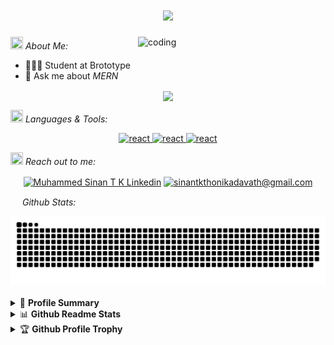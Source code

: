 <h1 align="center">
    <img src="https://readme-typing-svg.herokuapp.com/?font=Righteous&size=35&center=true&vCenter=true&width=500&height=70&color=5f1885F&duration=4000&lines=Hi+There!+%F0%9F%91%8B;+I%27m+SINAN+TK🚀;" />
</h1>
 <!--- <h3 align="center"></h3> --->

<img align="right" alt="coding" width="300" src="https://media.giphy.com/media/DbXSzkKLzy96e3uukf/giphy.gif">


 <img src="https://media.giphy.com/media/WUlplcMpOCEmTGBtBW/giphy.gif" width="20" height="20"> *About Me:*
- 👨🏻‍💻 Student at Brototype
- 💬 Ask me about *MERN*



<p align="center">
   <img align="center" src="https://github-readme-streak-stats.herokuapp.com/?user=Sinan-TK&theme=radical"/>
</p>

 <img src="https://media.giphy.com/media/j2pOGeGYKe2xCCKwfi/giphy.gif" width="20" height="20"> *Languages & Tools:*

<p align="center"> 
<a href="https://dart.dev/overview" target="_blank"><img src="https://cdn.jsdelivr.net/gh/devicons/devicon/icons/dart/dart-original.svg" alt="react" width="40" height="40"/> </a>
<a href="https://docs.flutter.dev/" target="_blank"><img src="https://cdn.jsdelivr.net/gh/devicons/devicon/icons/flutter/flutter-original.svg" alt="react" width="40" height="40"/> </a>
<a href="https://firebase.google.com/docs" target="_blank"><img src="https://cdn.worldvectorlogo.com/logos/firebase-1.svg" alt="react" width="40" height="40"/> </a>
</p>

 <img src="https://media.giphy.com/media/LnQjpWaON8nhr21vNW/giphy.gif" width="20" height="20"> *Reach out to me:* 

<p align="center">
<a href="https://www.linkedin.com/in/muhammedsinantk" target="_blank"><img align="center" src="https://img.shields.io/badge/-LinkedIn-0e76a8?style=flat-square&logo=Linkedin&logoColor=white" alt="Muhammed Sinan T K Linkedin" /></a>
<a href="mailto:sinantkthonikadavath@gmail.com" ><img align="center" src="https://img.shields.io/badge/-Gmail-EA4335?style=flat-square&logo=Gmail&logoColor=white" alt="sinantkthonikadavath@gmail.com" /></a>
<!-- [![Gmail](https://img.shields.io/badge/-Gmail-EA4335?style=flat-square&logo=Gmail&logoColor=white)](mailto:ayoobkibrahim01@gmail.com) -->


 
<img src="https://media.giphy.com/media/c8knYYZ5vzC8V6tpMI/giphy.gif" width="15" height="15"> *Github Stats:*
<div align="center">
<picture>
  <source media="(prefers-color-scheme: dark)" srcset="https://raw.githubusercontent.com/akhil-ge0rge/akhil-ge0rge/output/github-contribution-grid-snake-dark.svg">
  <source media="(prefers-color-scheme: light)" srcset="https://raw.githubusercontent.com/akhil-ge0rge/akhil-ge0rge/output/github-contribution-grid-snake.svg">
  <img alt="github contribution grid snake animation" src="https://raw.githubusercontent.com/akhil-ge0rge/akhil-ge0rge/output/github-contribution-grid-snake.svg">
</picture>

</div>
<br />
<details>
  <summary>📜 <b>Profile Summary</b></summary>
  <a align="center" href="https://github.com/Sinan-TK?tab=repositories">
    <p align="center">
      <img src="https://github-profile-summary-cards.vercel.app/api/cards/profile-details?username=Sinan-TK&theme=github_dark" alt="my github stats"/>&nbsp;
    </p>
  </a>
</details>


<details>
  <summary>📊 <b>Github Readme Stats</b></summary>
  <br />
  <p align="center">
    <a href="https://github.com/Sinan-TK">
      <img align="center" width="430" src="https://github-readme-stats.vercel.app/api?username=Sinan-TK&layout=compact&theme=radical&langs_count=6" />
    </a>
  </p>
</details>


<details>
  <summary>🏆 <b>Github Profile Trophy</b></summary>
  <br />
  <p align="center">
    <a href="https://github.com/Sinan-TK">
      <img src="https://github-profile-trophy.vercel.app/?username=Sinan-TK&column=8&theme=darkhub"/>
    </a>
  </p>
</details>

